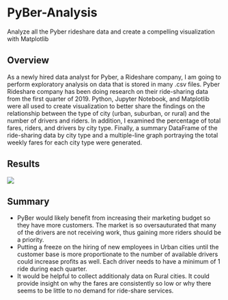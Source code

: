 # PyBer-Analysis
Analyze all the Pyber rideshare data and create a compelling visualization with Matplotlib
## Overview
As a newly hired data analyst for Pyber, a Rideshare company, I am going to perform exploratory analysis on data that is stored in many .csv files. Pyber Rideshare company has been doing research on their ride-sharing data from the first quarter of 2019. Python, Jupyter Notebook, and Matplotlib were all used to create visualization to better share the findings on the relationship between the type of city (urban, suburban, or rural) and the number of drivers and riders. In addition, I examined the percentage of total fares, riders, and drivers by city type. Finally, a summary DataFrame of the ride-sharing data by city type and a multiple-line graph portraying the total weekly fares for each city type were generated.
## Results
![](Image/Pyber_fare_summary.png)
## Summary
- PyBer would likely benefit from increasing their marketing budget so they have more customers. The market is so oversauturated that many of the drivers are not receiving work, thus gaining more riders should be a priority.
- Putting a freeze on the hiring of new employees in Urban cities until the customer base is more proportionate to the number of available drivers could increase profits as well. Each driver needs to have a minimum of 1 ride during each quarter.
- It would be helpful to collect additionaly data on Rural cities. It could provide insight on why the fares are consistently so low or why there seems to be little to no demand for ride-share services.

